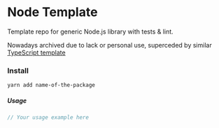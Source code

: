 # Node Template

Template repo for generic Node.js library with tests &amp; lint.

Nowadays archived due to lack or personal use, superceded by similar [TypeScript template](https://github.com/stscoundrel/typescript-template/)

### Install

`yarn add name-of-the-package`

##### Usage

```javascript
// Your usage example here
```
